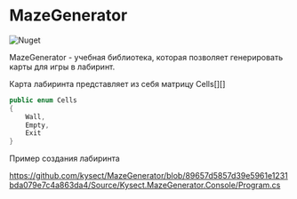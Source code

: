 # MazeGenerator
![Nuget](https://img.shields.io/nuget/v/Kysect.MazeGenerator?style=flat-square)


MazeGenerator - учебная библиотека, которая позволяет генерировать карты для игры в лабиринт.


Карта лабиринта представляет из себя матрицу Сells[][]
```C#
public enum Cells
{
    Wall,
    Empty,
    Exit
}
```

Пример создания лабиринта

https://github.com/kysect/MazeGenerator/blob/89657d5857d39e5961e1231bda079e7c4a863da4/Source/Kysect.MazeGenerator.Console/Program.cs
